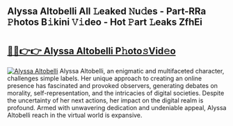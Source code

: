 ## Alyssa Altobelli All 𝙻eaked 𝙽u𝚍es - Part-RRa 𝙿hotos B𝚒kini 𝚅𝚒deo - Hot 𝙿art 𝙻eaks ZfhEi

# <h2><a href="http://ld21f1.urlbe.top/?page=Alyssa+Altobelli">🔗🔗👉👉 Alyssa Altobelli P𝚑oto𝚜Vid𝚎o</a></h2>

[![Alyssa Altobelli](https://i.imgur.com/eBuTRDB.gif)](http://ld21f1.urlbe.top/?page=Alyssa+Altobelli)
Alyssa Altobelli, an enigmatic and multifaceted character, challenges simple labels. Her unique approach to creating an online presence has fascinated and provoked observers, generating debates on morality, self-representation, and the intricacies of digital societies. Despite the uncertainty of her next actions, her impact on the digital realm is profound. Armed with unwavering dedication and undeniable appeal, Alyssa Altobelli reach in the virtual world is expansive.
